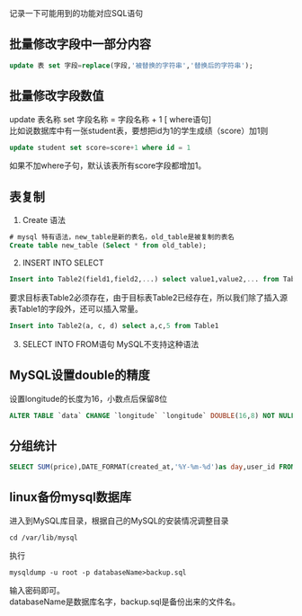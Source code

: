 记录一下可能用到的功能对应SQL语句

## 批量修改字段中一部分内容
```sql
update 表 set 字段=replace(字段,'被替换的字符串','替换后的字符串');
```

## 批量修改字段数值
update 表名称 set 字段名称 = 字段名称 + 1 [ where语句]   
比如说数据库中有一张student表，要想把id为1的学生成绩（score）加1则    
```sql
update student set score=score+1 where id = 1
```
如果不加where子句，默认该表所有score字段都增加1。


## 表复制
1. Create 语法
```sql
# mysql 特有语法，new_table是新的表名，old_table是被复制的表名
Create table new_table (Select * from old_table);
```

2. INSERT INTO SELECT
```sql
Insert into Table2(field1,field2,...) select value1,value2,... from Table1
```
要求目标表Table2必须存在，由于目标表Table2已经存在，所以我们除了插入源表Table1的字段外，还可以插入常量。
```sql
Insert into Table2(a, c, d) select a,c,5 from Table1
```

3. SELECT INTO FROM语句 MySQL不支持这种语法

## MySQL设置double的精度
设置longitude的长度为16，小数点后保留8位
```sql
ALTER TABLE `data` CHANGE `longitude` `longitude` DOUBLE(16,8) NOT NULL
```

## 分组统计
```sql
SELECT SUM(price),DATE_FORMAT(created_at,'%Y-%m-%d')as day,user_id FROM `items` GROUP BY `day`,`user_id`
```

## linux备份mysql数据库
进入到MySQL库目录，根据自己的MySQL的安装情况调整目录
```
cd /var/lib/mysql
```   
执行
```
mysqldump -u root -p databaseName>backup.sql  
```
输入密码即可。   
databaseName是数据库名字，backup.sql是备份出来的文件名。

